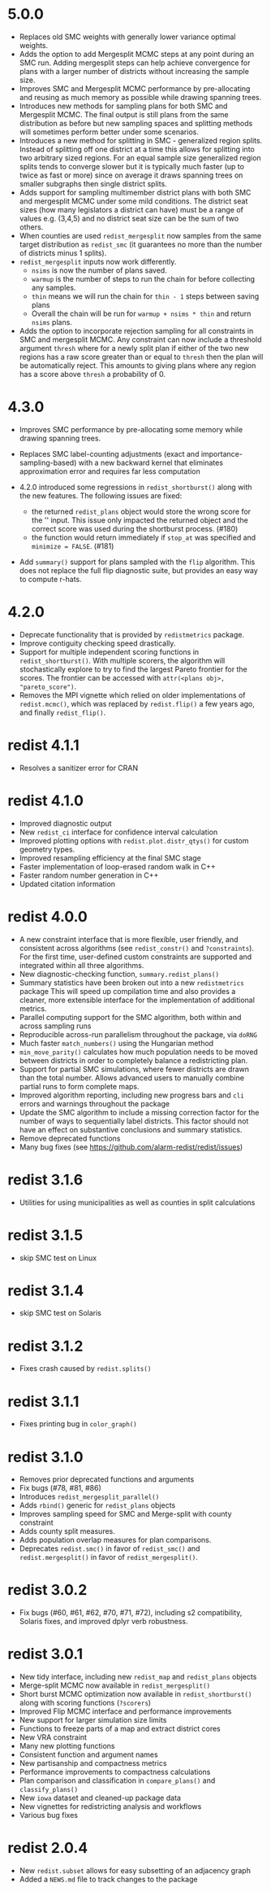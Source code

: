 # 5.0.0
* Replaces old SMC weights with generally lower variance optimal weights.
* Adds the option to add Mergesplit MCMC steps at any point during an SMC run. 
Adding mergesplit steps can help achieve convergence for plans with a larger 
number of districts without increasing the sample size. 
* Improves SMC and Mergesplit MCMC performance by pre-allocating and reusing as 
much memory as possible while drawing spanning trees.
* Introduces new methods for sampling plans for both SMC and Mergesplit MCMC. 
The final output is still plans from the same distribution as before but new 
sampling spaces and splitting methods will sometimes perform better under some
scenarios.
* Introduces a new method for splitting in SMC - generalized region splits.
Instead of splitting off one district at a time this allows for splitting into
two arbitrary sized regions. For an equal sample size generalized region splits 
tends to converge slower but it is typically much faster (up to twice as fast or 
more) since on average it draws spanning trees on smaller subgraphs then 
single district splits. 
* Adds support for sampling multimember district plans with both SMC and 
mergesplit MCMC under some mild conditions. The district seat sizes (how many 
legislators a district can have) must be a range of values e.g. (3,4,5) and no 
district seat size can be the sum of two others. 
* When counties are used `redist_mergesplit` now samples from the same target 
distribution as `redist_smc` (it guarantees no more than the number of districts
minus 1 splits). 
* `redist_mergesplit` inputs now work differently. 
    * `nsims` is now the number of plans saved. 
    * `warmup` is the number of steps to run the chain for before collecting any samples.
    * `thin` means we will run the chain for `thin - 1` steps between saving plans
    * Overall the chain will be run for `warmup + nsims * thin` and return `nsims` plans.
* Adds the option to incorporate rejection sampling for all constraints in SMC
and mergesplit MCMC. Any constraint can now include a threshold argument `thresh` 
where for a newly split plan if either of the two new regions has a raw score 
greater than or equal to `thresh` then the plan will be automatically reject. 
This amounts to giving plans where any region has a score above `thresh` a 
probability of 0. 


# 4.3.0
* Improves SMC performance by pre-allocating some memory while drawing spanning trees.
* Replaces SMC label-counting adjustments (exact and importance-sampling-based) with a new backward kernel that eliminates approximation error and requires far less computation
* 4.2.0 introduced some regressions in `redist_shortburst()` along with the new features. The following issues are fixed: 
  * the returned `redist_plans` object would store the wrong score for the '<init>' input. This issue only impacted the returned object and the correct score was used during the shortburst process. (#180)
  * the function would return immediately if `stop_at` was specified and `minimize = FALSE`. (#181) 
  
 * Add `summary()` support for plans sampled with the `flip` algorithm. This does not replace the full flip diagnostic suite, but provides an easy way to compute r-hats.

# 4.2.0
* Deprecate functionality that is provided by `redistmetrics` package.
* Improve contiguity checking speed drastically.
* Support for multiple independent scoring functions in `redist_shortburst()`.
With multiple scorers, the algorithm will stochastically explore to try to 
find the largest Pareto frontier for the scores. The frontier can be accessed with
`attr(<plans obj>, "pareto_score")`.
* Removes the MPI vignette which relied on older implementations of `redist.mcmc()`, which was replaced by `redist.flip()` a few years ago, and finally `redist_flip()`.

# redist 4.1.1
* Resolves a sanitizer error for CRAN

# redist 4.1.0
* Improved diagnostic output
* New `redist_ci` interface for confidence interval calculation
* Improved plotting options with `redist.plot.distr_qtys()` for custom geometry types.
* Improved resampling efficiency at the final SMC stage
* Faster implementation of loop-erased random walk in C++
* Faster random number generation in C++
* Updated citation information

# redist 4.0.0
* A new constraint interface that is more flexible, user friendly, and consistent 
across algorithms (see `redist_constr()` and `?constraints`). For the first time,
user-defined custom constraints are supported and integrated within all three 
algorithms.
* New diagnostic-checking function, `summary.redist_plans()`
* Summary statistics have been broken out into a new `redistmetrics` package
This will speed up compilation time and also provides a cleaner, more extensible 
interface for the implementation of additional metrics.
* Parallel computing support for the SMC algorithm, both within and across sampling runs
* Reproducible across-run parallelism throughout the package, via `doRNG`
* Much faster `match_numbers()` using the Hungarian method
* `min_move_parity()` calculates how much population needs to be moved between 
districts in order to completely balance a redistricting plan.
* Support for partial SMC simulations, where fewer districts are drawn than the 
total number. Allows advanced users to manually combine partial runs to 
form complete maps.
* Improved algorithm reporting, including new progress bars and `cli` errors and 
warnings throughout the package
* Update the SMC algorithm to include a missing correction factor for the number
of ways to sequentially label districts. This factor should not have an effect
on substantive conclusions and summary statistics.
* Remove deprecated functions
* Many bug fixes (see https://github.com/alarm-redist/redist/issues)

# redist 3.1.6
* Utilities for using municipalities as well as counties in split calculations

# redist 3.1.5
* skip SMC test on Linux

# redist 3.1.4
* skip SMC test on Solaris

# redist 3.1.2
* Fixes crash caused by `redist.splits()`

# redist 3.1.1
* Fixes printing bug in `color_graph()`

# redist 3.1.0
* Removes prior deprecated functions and arguments
* Fix bugs (#78, #81, #86)
* Introduces `redist_mergesplit_parallel()`
* Adds `rbind()` generic for `redist_plans` objects
* Improves sampling speed for SMC and Merge-split with county constraint
* Adds county split measures.
* Adds population overlap measures for plan comparisons.
* Deprecates `redist.smc()` in favor of `redist_smc()` and `redist.mergesplit()` in favor of `redist_mergesplit()`.
# redist 3.0.2
* Fix bugs (#60, #61, #62, #70, #71, #72), including s2 compatibility, Solaris fixes, and improved dplyr verb robustness.

# redist 3.0.1

* New tidy interface, including new `redist_map` and `redist_plans` objects
* Merge-split MCMC now available in `redist_mergesplit()`
* Short burst MCMC optimization now available in `redist_shortburst()` along
  with scoring functions (`?scorers`)
* Improved Flip MCMC interface and performance improvements
* New support for larger simulation size limits
* Functions to freeze parts of a map and extract district cores
* New VRA constraint
* Many new plotting functions
* Consistent function and argument names
* New partisanship and compactness metrics
* Performance improvements to compactness calculations
* Plan comparison and classification in `compare_plans()` and `classify_plans()`
* New `iowa` dataset and cleaned-up package data
* New vignettes for redistricting analysis and workflows
* Various bug fixes


# redist 2.0.4

* New `redist.subset` allows for easy subsetting of an adjacency graph
* Added a `NEWS.md` file to track changes to the package
